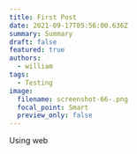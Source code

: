 ```yaml
---
title: First Post
date: 2021-09-17T05:56:00.636Z
summary: Summary
draft: false
featured: true
authors:
  - william
tags:
  - Testing
image:
  filename: screenshot-66-.png
  focal_point: Smart
  preview_only: false
---
```

Using web